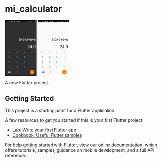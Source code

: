 # mi_calculator

<img align="center" alt="GIF" src="cal1.png" width = "20%" heignt = "30%"/>
<img align="center" alt="GIF" src="cal2.png" width = "20%" heignt = "30%"/>


A new Flutter project.

## Getting Started

This project is a starting point for a Flutter application.

A few resources to get you started if this is your first Flutter project:

- [Lab: Write your first Flutter app](https://flutter.dev/docs/get-started/codelab)
- [Cookbook: Useful Flutter samples](https://flutter.dev/docs/cookbook)

For help getting started with Flutter, view our
[online documentation](https://flutter.dev/docs), which offers tutorials,
samples, guidance on mobile development, and a full API reference.
